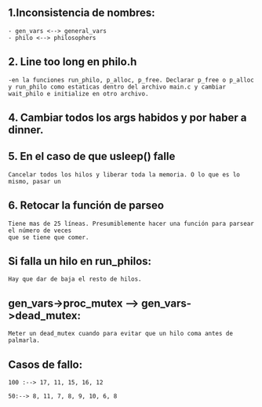 ## 1.Inconsistencia de nombres:
	- gen_vars <--> general_vars
	- philo <--> philosophers

## 2. Line too long en philo.h
	-en la funciones run_philo, p_alloc, p_free. Declarar p_free o p_alloc y run_philo como estaticas dentro del archivo main.c y cambiar wait_philo e initialize en otro archivo.

## 4. Cambiar todos los args habidos y por haber a dinner.

## 5. En el caso de que usleep() falle
	Cancelar todos los hilos y liberar toda la memoria. O lo que es lo mismo, pasar un 


## 6. Retocar la función de parseo
	Tiene mas de 25 líneas. Presumiblemente hacer una función para parsear el número de veces
	que se tiene que comer.

## Si falla un hilo en run_philos:
	Hay que dar de baja el resto de hilos.

## gen_vars->proc_mutex --> gen_vars->dead_mutex:
	Meter un dead_mutex cuando para evitar que un hilo coma antes de palmarla.

## Casos de fallo:
	100 :--> 17, 11, 15, 16, 12

	50:--> 8, 11, 7, 8, 9, 10, 6, 8